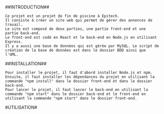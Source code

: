 ##INTRODUCTION##

    Ce projet est un projet de fin de piscine à Epitech.
    Il consiste à créer un site web qui permet de gérer des annonces de travail.
    Le site est composé de deux parties, une partie front-end et une partie back-end.
    Le front-end est codé en React et le back-end en Node.js en utilisant Express.
    Il y a aussi une base de données qui est gérée par MySQL. Le script de création de la base de données est dans le dossier BDD ainsi que l'UML.

##INSTALLATION##

    Pour installer le projet, il faut d'abord installer Node.js et npm.
    Ensuite, il faut installer les dépendances du projet en utilisant la commande "npm install" dans le dossier front-end et dans le dossier back-end.
    Pour lancer le projet, il faut lancer le back-end en utilisant la commande "npm start" dans le dossier back-end et le front-end en utilisant la commande "npm start" dans le dossier front-end.

#UTILISATION#
    